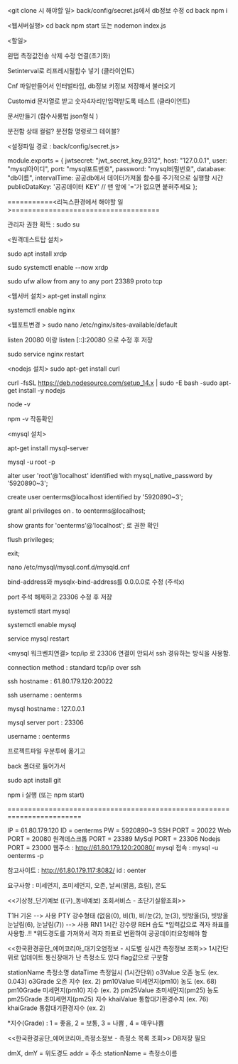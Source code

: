 <git clone 시 해야할 일>
back/config/secret.js에서 db정보 수정
cd back
npm i


<웹서버실행>
cd back
npm start 또는 nodemon index.js



<할일>


왼탭 측정값전송 삭제 수정 연결(초기화)

Setinterval로 리프레시될함수 넣기 (클라이언트)

Cnf 파일만들어서 인터벌타임, db정보 키정보 저장해서 불러오기

Customid 문자열로 받고 숫자4자리만입력받도록 테스트 (클라이언트)

문서만들기 (함수사룡법 json형식 )

분전함 상태 컬럼?
분전함 명령로그 테이블?



<설정파일 경로 : back/config/secret.js>

module.exports = {
    jwtsecret: "jwt_secret_key_9312",
    host: "127.0.0.1",
    user: "mysql아이디",
    port: "mysql포트번호",
    password: "mysql비밀번호",
    database: "db이름",
    intervalTime: 공공db에서 데이터가져올 함수를 주기적으로 실행할 시간
    publicDataKey: '공공데이터 KEY' // 맨 앞에 '='가 없으면 붙혀주세요
};




===========<리눅스환경에서 해야할 일>====================================

관리자 권한 획득 : sudo su

<원격데스트탑 설치>

sudo apt install xrdp

sudo systemctl enable --now xrdp

sudo ufw allow from any to any port 23389 proto tcp

<웹서버 설치>
apt-get install nginx

systemctl enable nginx

<웹포트변경 >
sudo nano /etc/nginx/sites-available/default

listen 20080 이랑 listen [::]:20080 으로 수정 후 저장

sudo service nginx restart

<nodejs 설치>
sudo apt-get install curl

curl -fsSL https://deb.nodesource.com/setup_14.x | sudo -E bash -sudo apt-get install -y nodejs

node -v

npm -v 작동확인

<mysql 설치>

apt-get install mysql-server

mysql -u root -p

alter user 'root'@'localhost' identified with mysql_native_password by '5920890~3';

create user oenterms@localhost identified by '5920890~3';

grant all privileges on *.* to oenterms@localhost;

show grants for 'oenterms'@'localhost'; 로 권한 확인

flush privileges;

exit;

nano /etc/mysql/mysql.conf.d/mysqld.cnf

bind-address와 mysqlx-bind-address를 0.0.0.0로 수정 (주석x)

port 주석 해제하고 23306 수정 후 저장

systemctl start mysql

systemctl enable mysql

service mysql restart

<mysql 워크벤치연결> tcp/ip 로 23306 연결이 안되서 ssh 경유하는 방식을 사용함.

connection method : standard tcp/ip over ssh

ssh hostname : 61.80.179.120:20022

ssh username : oenterms

mysql hostname : 127.0.0.1

mysql server port : 23306

username : oenterms

프로젝트파일 우분투에 옮기고

back 폴더로 들어가서

sudo apt install git

npm i  실행 (또는 npm start)



========================================================================

IP = 61.80.179.120
ID = oenterms
PW = 5920890~3
SSH PORT =  20022
Web PORT =  20080
원격데스크톱 PORT = 23389
MySql PORT = 23306
Nodejs PORT = 23000
웹주소 :  http://61.80.179.120:20080/
mysql 접속 : mysql -u oenterms -p

참고사이트 : http://61.80.179.117:8082/
id : oenter


요구사항 : 미세먼지, 초미세먼지, 오존, 날씨(맑음, 흐림), 온도



<<기상청_단기예보 ((구)_동네예보) 조회서비스 - 초단기실황조회>>

T1H 기온 --> 사용
PTY 강수형태 (없음(0), 비(1), 비/눈(2), 눈(3), 빗방울(5), 빗방울눈날림(6), 눈날림(7))   --> 사용
RN1 1시간 강수량
REH 습도
*입력값으로 격자 좌표를 사용함..!!
*위도경도를 가져와서 격자 좌표로 변환하여 공공데이터요청해야 함


<<한국환경공단_에어코리아_대기오염정보 - 시도별 실시간 측정정보 조회>>
1시간단위로 업데이트
통신장애가 난 측정소도 있다 flag값으로 구분함


stationName 측정소명
dataTime 측정일시 (1시간단위)
o3Value 오존 농도 (ex. 0.043)
o3Grade 오존 지수 (ex. 2)
pm10Value 미세먼지(pm10) 농도 (ex. 68)
pm10Grade 미세먼지(pm10) 지수 (ex. 2)
pm25Value 초미세먼지(pm25) 농도
pm25Grade 초미세먼지(pm25) 지수
khaiValue 통합대기환경수치 (ex. 76)
khaiGrade 통합대기환경지수 (ex. 2)

*지수(Grade) : 1 = 좋음, 2 = 보통, 3 = 나쁨 , 4  = 매우나쁨


<<한국환경공단_에어코리아_측정소정보 - 측정소 목록 조회>>
DB저장 필요

dmX, dmY = 위도경도
addr = 주소
stationName = 측정소이름